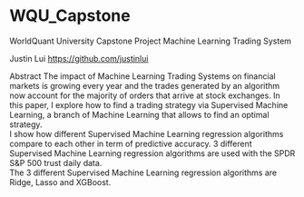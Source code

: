 # WQU_Capstone
WorldQuant University Capstone Project
Machine Learning Trading System

Justin Lui
https://github.com/justinlui

Abstract
The impact of Machine Learning Trading Systems on financial markets is growing every year and the trades generated by an 
algorithm now account for the majority of orders that arrive at stock exchanges. In this paper, I explore how to find a 
trading strategy via Supervised Machine Learning, a branch of Machine Learning that allows to find an optimal strategy.  
I show how different Supervised Machine Learning regression algorithms compare to each other in term of predictive accuracy. 
3 different Supervised Machine Learning regression algorithms are used with the SPDR S&P 500 trust daily data.  
The 3 different Supervised Machine Learning regression algorithms are Ridge, Lasso and XGBoost.
